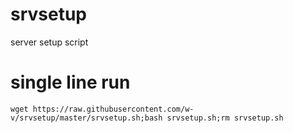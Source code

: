 # srvsetup
server setup script

# single line run
`wget https://raw.githubusercontent.com/w-v/srvsetup/master/srvsetup.sh;bash srvsetup.sh;rm srvsetup.sh`
